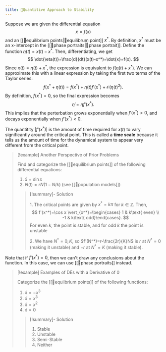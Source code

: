 ```yaml
---
title: 📙Quantitive Approach to Stability
---
```


Suppose we are given the differential equation 
$$
\dot{x}=f(x)
$$
and an [[📘equilibrium points|📘equilibrum point]] $x^*$. By definition, $x^*$ must be an x-intercept in the [[📙phase portraits|📙phase portrait]]. Define the function $\eta(t)=x(t)-x^*$. Then, differentiating, we get
$$
\dot{\eta(t)}=\frac{d}{dt}(x(t)-x^*)=\dot{x}=f(x).
$$
Since $x(t)=\eta(t)+x^*$, the expression is equivalent to $f(\eta(t)+x^*)$. We can approximate this with a linear expression by taking the first two terms of the Taylor series:
$$
f(x^*+\eta(t))=f(x^*)+\eta(t)f'(x^*)+\mathcal{O}(\eta(t)^2).
$$
By definition, $f(x^*)=0$, so the final expression becomes
$$
\dot{\eta}=\eta f'(x^*).
$$
This implies that the perterbation grows exponentially when $f'(x^*)>0$, and decays exponentially when $f'(x^*)<0$. 

The quantitity $\lvert f'(x^*)\rvert$ is the amount of time required for $x(t)$ to vary significantly around the critical point. This is called a **time scale** because it tells us the amount of time for the dynamical system to appear very different from the critical point.


> [!example] Another Perspective of Prior Problems
> 
> Find and categorize the [[📘equilibrium points]] of the following differential equations:
> 1. $\dot{x}=\sin x$
> 2. $N(t)=rN(1-N/k)$ (see [[📙population models]])
> 
> > [!summary]- Solution
> > 
> > 1\. The critical points are given by $x^*=k\pi$ for $k\in\mathbb{Z}$. Then, 
> > $$
> > f'(x^*)=\cos x \vert_{x^*}=\begin{cases} 1 & k\text{ even} \\ -1 & k\text{ odd}\end{cases}.
> > $$
> > For even $k$, the point is stable, and for odd $k$ the point is unstable
> > 
> > 2\. We have $N^*=0,K$, so $f'(N^*)=r-\frac{2r}{K}N$ is $r$ at $N^*=0$ (making it unstable) and $-r$ at $N^*=K$ (making it stable).


Note that if $f'(x^*)=0$, then we can't draw any conclusions about the function. In this case, we can use [[📙phase portraits]] instead. 

> [!example] Examples of DEs with a Derivative of 0
>
> Categorize the [[📘equilbrium points]] of the following functions:
> 1. $\dot{x}=-x^3$
> 2. $\dot{x}=x^3$
> 3. $\dot{x}=x^2$
> 4. $\dot{x}=0$
>
> > [!summary]- Solution
> > 1. Stable 
> > 2. Unstable 
> > 3. Semi-Stable
> > 4. Neither
